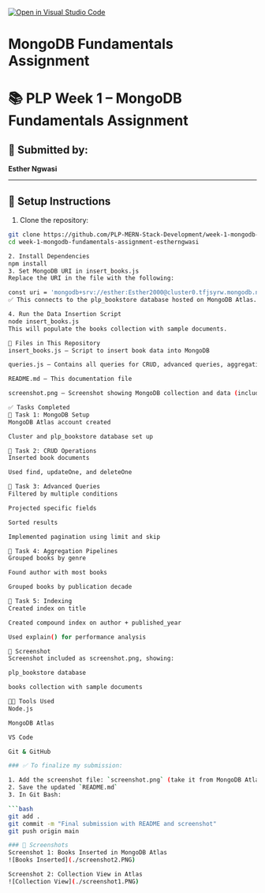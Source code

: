 [![Open in Visual Studio Code](https://classroom.github.com/assets/open-in-vscode-2e0aaae1b6195c2367325f4f02e2d04e9abb55f0b24a779b69b11b9e10269abc.svg)](https://classroom.github.com/online_ide?assignment_repo_id=19698925&assignment_repo_type=AssignmentRepo)
# MongoDB Fundamentals Assignment
# 📚 PLP Week 1 – MongoDB Fundamentals Assignment

## 👤 Submitted by:
**Esther Ngwasi**

---

## 💾 Setup Instructions

1. Clone the repository:

```bash
git clone https://github.com/PLP-MERN-Stack-Development/week-1-mongodb-fundamentals-assignment-estherngwasi.git
cd week-1-mongodb-fundamentals-assignment-estherngwasi

2. Install Dependencies
npm install
3. Set MongoDB URI in insert_books.js
Replace the URI in the file with the following:

const uri = 'mongodb+srv://esther:Esther2000@cluster0.tfjsyrw.mongodb.net/plp_bookstore?retryWrites=true&w=majority&appName=Cluster0';
✅ This connects to the plp_bookstore database hosted on MongoDB Atlas.

4. Run the Data Insertion Script
node insert_books.js
This will populate the books collection with sample documents.

📁 Files in This Repository
insert_books.js – Script to insert book data into MongoDB

queries.js – Contains all queries for CRUD, advanced queries, aggregation, and indexing

README.md – This documentation file

screenshot.png – Screenshot showing MongoDB collection and data (included manually)

✅ Tasks Completed
🔹 Task 1: MongoDB Setup
MongoDB Atlas account created

Cluster and plp_bookstore database set up

🔹 Task 2: CRUD Operations
Inserted book documents

Used find, updateOne, and deleteOne

🔹 Task 3: Advanced Queries
Filtered by multiple conditions

Projected specific fields

Sorted results

Implemented pagination using limit and skip

🔹 Task 4: Aggregation Pipelines
Grouped books by genre

Found author with most books

Grouped books by publication decade

🔹 Task 5: Indexing
Created index on title

Created compound index on author + published_year

Used explain() for performance analysis

📸 Screenshot
Screenshot included as screenshot.png, showing:

plp_bookstore database

books collection with sample documents

🧑‍💻 Tools Used
Node.js

MongoDB Atlas

VS Code

Git & GitHub

### ✅ To finalize my submission:

1. Add the screenshot file: `screenshot.png` (take it from MongoDB Atlas)
2. Save the updated `README.md`
3. In Git Bash:

```bash
git add .
git commit -m "Final submission with README and screenshot"
git push origin main

### 📸 Screenshots
Screenshot 1: Books Inserted in MongoDB Atlas
![Books Inserted](./screenshot2.PNG)

Screenshot 2: Collection View in Atlas
![Collection View](./screenshot1.PNG)
